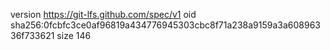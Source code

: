 version https://git-lfs.github.com/spec/v1
oid sha256:0fcbfc3ce0af96819a434776945303cbc8f71a238a9159a3a60896336f733621
size 146
